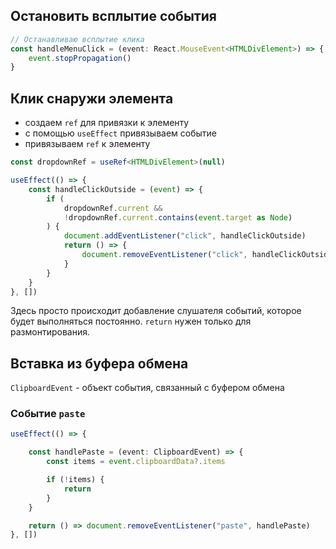 
## Остановить всплытие события

```ts
// Останавливаю всплытие клика
const handleMenuClick = (event: React.MouseEvent<HTMLDivElement>) => {  
    event.stopPropagation()  
}
```


## Клик снаружи элемента

- создаем `ref` для привязки к элементу
- с помощью `useEffect` привязываем событие
- привязываем `ref` к элементу
  
```ts
const dropdownRef = useRef<HTMLDivElement>(null)

useEffect(() => {
	const handleClickOutside = (event) => {
		if (
			dropdownRef.current && 
			!dropdownRef.current.contains(event.target as Node)
		) {
			document.addEventListener("click", handleClickOutside)
			return () => {
				document.removeEventListener("click", handleClickOutside)
			}
		}
	}
}, [])
```

Здесь просто происходит добавление слушателя событий, которое будет выполняться постоянно. `return` нужен только для размонтирования.


## Вставка из буфера обмена

`ClipboardEvent` - объект события, связанный с буфером обмена

### Событие `paste`

```typescript
useEffect(() => {

	const handlePaste = (event: ClipboardEvent) => {
		const items = event.clipboardData?.items

		if (!items) {
			return
		}
	}

	return () => document.removeEventListener("paste", handlePaste)
}, [])
```
